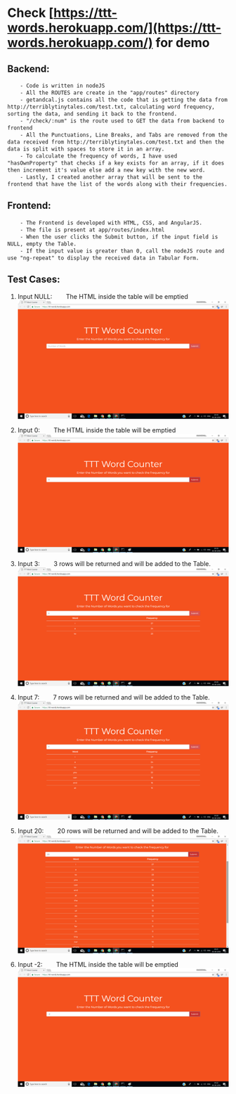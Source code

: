 # Check [https://ttt-words.herokuapp.com/](https://ttt-words.herokuapp.com/) for demo

## Backend:
        - Code is written in nodeJS
        - All the ROUTES are create in the "app/routes" directory
        - getandcal.js contains all the code that is getting the data from http://terriblytinytales.com/test.txt, calculating word frequency, sorting the data, and sending it back to the frontend.
        - "/check/:num" is the route used to GET the data from backend to frontend
        - All the Punctuations, Line Breaks, and Tabs are removed from the data received from http://terriblytinytales.com/test.txt and then the data is split with spaces to store it in an array.
        - To calculate the frequency of words, I have used "hasOwnProperty" that checks if a key exists for an array, if it does then increment it's value else add a new key with the new word.
        - Lastly, I created another array that will be sent to the frontend that have the list of the words along with their frequencies.
        
## Frontend:
        - The Frontend is developed with HTML, CSS, and AngularJS.
        - The file is present at app/routes/index.html
        - When the user clicks the Submit button, if the input field is NULL, empty the Table.
        - If the input value is greater than 0, call the nodeJS route and use "ng-repeat" to display the received data in Tabular Form.
        


## Test Cases:

1) Input NULL: 
        The HTML inside the table will be emptied
        ![NULL](img/NULL.png)

2) Input 0: 
        The HTML inside the table will be emptied
        ![0](img/0.png)

3) Input 3: 
        3 rows will be returned and will be added to the Table.
        ![3](img/3.png)

4) Input 7: 
        7 rows will be returned and will be added to the Table.
        ![7](img/7.png)

5) Input 20: 
        20 rows will be returned and will be added to the Table.
        ![20](img/20.png)

6) Input -2: 
        The HTML inside the table will be emptied
        ![-2](img/-2.png)
